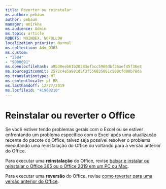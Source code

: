 ```yaml
---
title: Reverter ou reinstalar
ms.author: pebaum
author: pebaum
manager: mnirkhe
ms.audience: Admin
ms.topic: article
ROBOTS: NOINDEX, NOFOLLOW
localization_priority: Normal
ms.collection: Adm_O365
ms.custom:
- "2584"
- "9000691"
ms.openlocfilehash: a8b30eeb61b20283efbcc5968dbf36aef45f36e8
ms.sourcegitcommit: 2572c4e5a981d5f3f556835061c568cfd08b78da
ms.translationtype: MT
ms.contentlocale: pt-BR
ms.lasthandoff: 12/27/2019
ms.locfileid: "41969210"
---
```

# <a name="reinstall-or-roll-back-office"></a>Reinstalar ou reverter o Office

Se você estiver tendo problemas gerais com o Excel ou se estiver enfrentando um problema específico com o Excel após uma atualização recente do pacote do Office, talvez seja possível resolver o problema executando uma reinstalação do Office ou voltando para a versão anterior do Office.

Para executar uma **reinstalação** do Office, revise [baixar e instalar ou reinstalar o Office 365 ou o Office 2019 em um PC ou Mac](https://support.office.com/article/download-and-install-or-reinstall-office-365-or-office-2019-on-a-pc-or-mac-4414eaaf-0478-48be-9c42-23adc4716658).

Para executar uma **reversão** do Office, revise [como reverter para uma versão anterior do Office](https://support.microsoft.com/help/2770432/how-to-revert-to-an-earlier-version-of-office-2013-or-office-2016-clic). 